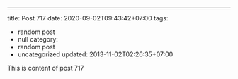 ---
title: Post 717
date: 2020-09-02T09:43:42+07:00
tags:
  - random post
  - null
category:
  - random post
  - uncategorized
updated: 2013-11-02T02:26:35+07:00

This is content of post 717